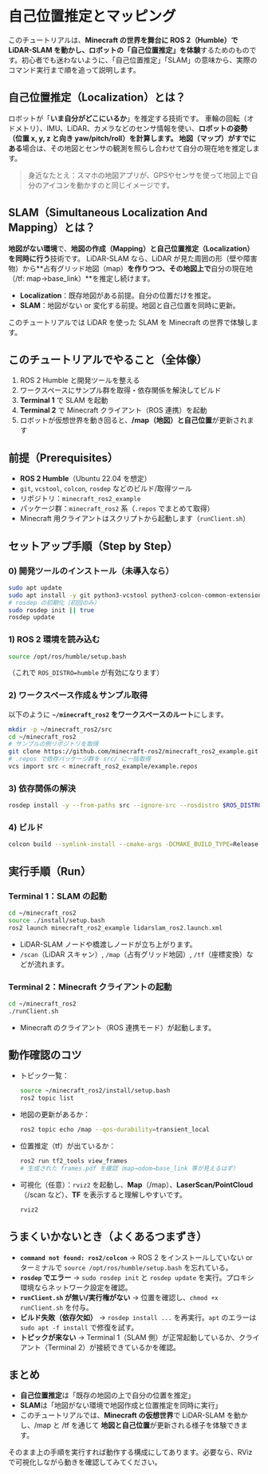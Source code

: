 # 自己位置推定とマッピング

このチュートリアルは、**Minecraft の世界を舞台に ROS 2（Humble）で LiDAR-SLAM を動かし、ロボットの「自己位置推定」を体験**するためのものです。初心者でも迷わないように、「自己位置推定」「SLAM」の意味から、実際のコマンド実行まで順を追って説明します。


## 自己位置推定（Localization）とは？

ロボットが「**いま自分がどこにいるか**」を推定する技術です。
車輪の回転（オドメトリ）、IMU、LiDAR、カメラなどのセンサ情報を使い、**ロボットの姿勢（位置 x, y, z と向き yaw/pitch/roll）**を計算します。
地図（マップ）が**すでにある**場合は、その地図とセンサの観測を照らし合わせて自分の現在地を推定します。

> 身近なたとえ：スマホの地図アプリが、GPSやセンサを使って地図上で自分のアイコンを動かすのと同じイメージです。


## SLAM（Simultaneous Localization And Mapping）とは？

**地図がない環境**で、**地図の作成（Mapping）**と**自己位置推定（Localization）**を**同時に行う**技術です。
LiDAR-SLAM なら、LiDAR が見た周囲の形（壁や障害物）から\*\*占有グリッド地図（map）**を作りつつ、その地図上で**自分の現在地（/tf: map→base\_link）\*\*を推定し続けます。

* **Localization**：既存地図がある前提。自分の位置だけを推定。
* **SLAM**：地図がない or 変化する前提。地図と自己位置を同時に更新。

このチュートリアルでは LiDAR を使った SLAM を Minecraft の世界で体験します。


## このチュートリアルでやること（全体像）

1. ROS 2 Humble と開発ツールを整える
2. ワークスペースにサンプル群を取得・依存関係を解決してビルド
3. **Terminal 1** で SLAM を起動
4. **Terminal 2** で Minecraft クライアント（ROS 連携）を起動
5. ロボットが仮想世界を動き回ると、**/map（地図）**と**自己位置**が更新されます


## 前提（Prerequisites）

* **ROS 2 Humble**（Ubuntu 22.04 を想定）
* `git`, `vcstool`, `colcon`, `rosdep` などのビルド/取得ツール
* リポジトリ：`minecraft_ros2_example`
* パッケージ群：`minecraft_ros2` 系（`.repos` でまとめて取得）
* Minecraft 用クライアントはスクリプトから起動します（`runClient.sh`）


## セットアップ手順（Step by Step）

### 0) 開発ツールのインストール（未導入なら）

```bash
sudo apt update
sudo apt install -y git python3-vcstool python3-colcon-common-extensions python3-rosdep
# rosdep の初期化（初回のみ）
sudo rosdep init || true
rosdep update
```

### 1) ROS 2 環境を読み込む

```bash
source /opt/ros/humble/setup.bash
```

（これで `ROS_DISTRO=humble` が有効になります）

### 2) ワークスペース作成＆サンプル取得

以下のように **`~/minecraft_ros2` をワークスペースのルート**にします。

```bash
mkdir -p ~/minecraft_ros2/src
cd ~/minecraft_ros2
# サンプルの例リポジトリを取得
git clone https://github.com/minecraft-ros2/minecraft_ros2_example.git
# .repos で依存パッケージ群を src/ に一括取得
vcs import src < minecraft_ros2_example/example.repos
```

### 3) 依存関係の解決

```bash
rosdep install -y --from-paths src --ignore-src --rosdistro $ROS_DISTRO
```

### 4) ビルド

```bash
colcon build --symlink-install --cmake-args -DCMAKE_BUILD_TYPE=Release
```


## 実行手順（Run）

### Terminal 1：SLAM の起動

```bash
cd ~/minecraft_ros2
source ./install/setup.bash
ros2 launch minecraft_ros2_example lidarslam_ros2.launch.xml
```

* LiDAR-SLAM ノードや橋渡しノードが立ち上がります。
* `/scan`（LiDAR スキャン）, `/map`（占有グリッド地図）, `/tf`（座標変換）などが流れます。

### Terminal 2：Minecraft クライアントの起動

```bash
cd ~/minecraft_ros2
./runClient.sh
```

* Minecraft のクライアント（ROS 連携モード）が起動します。



## 動作確認のコツ

* トピック一覧：

  ```bash
  source ~/minecraft_ros2/install/setup.bash
  ros2 topic list
  ```
* 地図の更新があるか：

  ```bash
  ros2 topic echo /map --qos-durability=transient_local
  ```
* 位置推定（tf）が出ているか：

  ```bash
  ros2 run tf2_tools view_frames
  # 生成された frames.pdf を確認（map→odom→base_link 等が見えるはず）
  ```
* 可視化（任意）：`rviz2` を起動し、**Map**（/map）、**LaserScan/PointCloud**（/scan など）、**TF** を表示すると理解しやすいです。

  ```bash
  rviz2
  ```


## うまくいかないとき（よくあるつまずき）

* **`command not found: ros2/colcon`**
  → ROS 2 をインストールしていない or ターミナルで `source /opt/ros/humble/setup.bash` を忘れている。
* **`rosdep` でエラー**
  → `sudo rosdep init` と `rosdep update` を実行。プロキシ環境ならネットワーク設定を確認。
* **`runClient.sh` が無い/実行権がない**
  → 位置を確認し、`chmod +x runClient.sh` を付与。
* **ビルド失敗（依存欠如）**
  → `rosdep install ...` を再実行。`apt` のエラーは `sudo apt -f install` で修復を試す。
* **トピックが来ない**
  → Terminal 1（SLAM 側）が正常起動しているか、クライアント（Terminal 2）が接続できているかを確認。


## まとめ

* **自己位置推定**は「既存の地図の上で自分の位置を推定」
* **SLAM**は「地図がない環境で地図作成と位置推定を同時に実行」
* このチュートリアルでは、**Minecraft の仮想世界**で LiDAR-SLAM を動かし、/map と /tf を通じて **地図と自己位置**が更新される様子を体験できます。

そのまま上の手順を実行すれば動作する構成にしてあります。必要なら、RViz で可視化しながら動きを確認してみてください。
